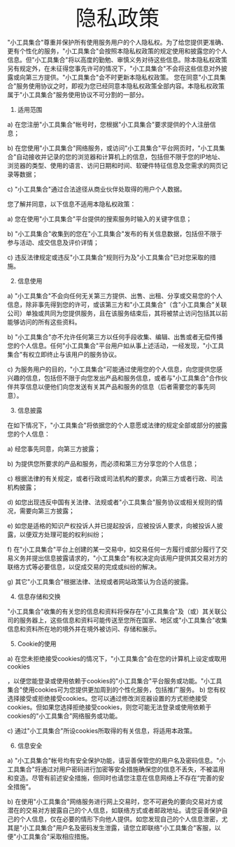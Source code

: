 
<center><font face="黑体" size=36>隐私政策</font></center>

"小工具集合"尊重并保护所有使用服务用户的个人隐私权。为了给您提供更准确、更有个性化的服务，"小工具集合"会按照本隐私权政策的规定使用和披露您的个人信息。但"小工具集合"将以高度的勤勉、审慎义务对待这些信息。除本隐私权政策另有规定外，在未征得您事先许可的情况下，"小工具集合"不会将这些信息对外披露或向第三方提供。"小工具集合"会不时更新本隐私权政策。 您在同意"小工具集合"服务使用协议之时，即视为您已经同意本隐私权政策全部内容。本隐私权政策属于"小工具集合"服务使用协议不可分割的一部分。 

1. 适用范围 

a) 在您注册"小工具集合"帐号时，您根据"小工具集合"要求提供的个人注册信息； 

b) 在您使用"小工具集合"网络服务，或访问"小工具集合"平台网页时，"小工具集合"自动接收并记录的您的浏览器和计算机上的信息，包括但不限于您的IP地址、浏览器的类型、使用的语言、访问日期和时间、软硬件特征信息及您需求的网页记录等数据； 

c) "小工具集合"通过合法途径从商业伙伴处取得的用户个人数据。 

您了解并同意，以下信息不适用本隐私权政策： 

a) 您在使用"小工具集合"平台提供的搜索服务时输入的关键字信息； 

b) "小工具集合"收集到的您在"小工具集合"发布的有关信息数据，包括但不限于参与活动、成交信息及评价详情； 

c) 违反法律规定或违反"小工具集合"规则行为及"小工具集合"已对您采取的措施。 

2. 信息使用 

a) "小工具集合"不会向任何无关第三方提供、出售、出租、分享或交易您的个人信息，除非事先得到您的许可，或该第三方和"小工具集合"（含"小工具集合"关联公司）单独或共同为您提供服务，且在该服务结束后，其将被禁止访问包括其以前能够访问的所有这些资料。 

b) "小工具集合"亦不允许任何第三方以任何手段收集、编辑、出售或者无偿传播您的个人信息。任何"小工具集合"平台用户如从事上述活动，一经发现，"小工具集合"有权立即终止与该用户的服务协议。 

c) 为服务用户的目的，"小工具集合"可能通过使用您的个人信息，向您提供您感兴趣的信息，包括但不限于向您发出产品和服务信息，或者与"小工具集合"合作伙伴共享信息以便他们向您发送有关其产品和服务的信息（后者需要您的事先同意）。 

3. 信息披露 

在如下情况下，"小工具集合"将依据您的个人意愿或法律的规定全部或部分的披露您的个人信息： 

a) 经您事先同意，向第三方披露； 

b) 为提供您所要求的产品和服务，而必须和第三方分享您的个人信息； 

c) 根据法律的有关规定，或者行政或司法机构的要求，向第三方或者行政、司法机构披露；

d) 如您出现违反中国有关法律、法规或者"小工具集合"服务协议或相关规则的情况，需要向第三方披露；  

e) 如您是适格的知识产权投诉人并已提起投诉，应被投诉人要求，向被投诉人披露，以便双方处理可能的权利纠纷；

f) 在"小工具集合"平台上创建的某一交易中，如交易任何一方履行或部分履行了交易义务并提出信息披露请求的，"小工具集合"有权决定向该用户提供其交易对方的联络方式等必要信息，以促成交易的完成或纠纷的解决。  

g) 其它"小工具集合"根据法律、法规或者网站政策认为合适的披露。  

4. 信息存储和交换  

"小工具集合"收集的有关您的信息和资料将保存在"小工具集合"及（或）其关联公司的服务器上，这些信息和资料可能传送至您所在国家、地区或"小工具集合"收集信息和资料所在地的境外并在境外被访问、存储和展示。 

5. Cookie的使用 

a) 在您未拒绝接受cookies的情况下，"小工具集合"会在您的计算机上设定或取用cookies

，以便您能登录或使用依赖于cookies的"小工具集合"平台服务或功能。"小工具集合"使用cookies可为您提供更加周到的个性化服务，包括推广服务。  b) 您有权选择接受或拒绝接受cookies。您可以通过修改浏览器设置的方式拒绝接受cookies。但如果您选择拒绝接受cookies，则您可能无法登录或使用依赖于cookies的"小工具集合"网络服务或功能。 

c) 通过"小工具集合"所设cookies所取得的有关信息，将适用本政策。  

6. 信息安全  

a) "小工具集合"帐号均有安全保护功能，请妥善保管您的用户名及密码信息。"小工具集合"将通过对用户密码进行加密等安全措施确保您的信息不丢失，不被滥用和变造。尽管有前述安全措施，但同时也请您注意在信息网络上不存在“完善的安全措施”。  

b) 在使用"小工具集合"网络服务进行网上交易时，您不可避免的要向交易对方或潜在的交易对方披露自己的个人信息，如联络方式或者邮政地址。请您妥善保护自己的个人信息，仅在必要的情形下向他人提供。如您发现自己的个人信息泄密，尤其是"小工具集合"用户名及密码发生泄露，请您立即联络"小工具集合"客服，以便"小工具集合"采取相应措施。